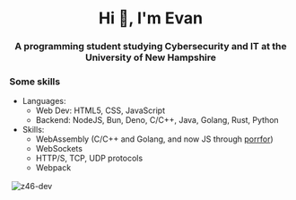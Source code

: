 <h1 align="center">Hi 👋, I'm Evan</h1>
<h3 align="center">A programming student studying Cybersecurity and IT at the University of New Hampshire</h3>

### Some skills
- Languages:
  - Web Dev: HTML5, CSS, JavaScript
  - Backend: NodeJS, Bun, Deno, C/C++, Java, Golang, Rust, Python
- Skills:
  - WebAssembly (C/C++ and Golang, and now JS through [porrfor](https://github.com/CanadaHonk/porffor))
  - WebSockets
  - HTTP/S, TCP, UDP protocols
  - Webpack

<p>&nbsp;<img align="center" src="https://github-readme-stats.vercel.app/api?username=z46-dev&show_icons=true&locale=en" alt="z46-dev" /></p>
